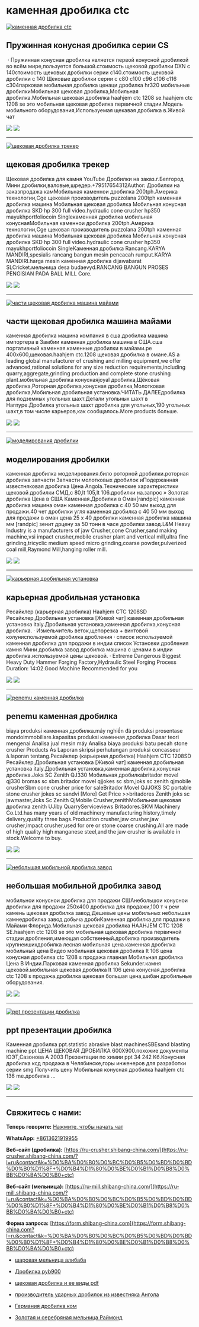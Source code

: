 # каменная дробилка ctc

<a href="https://swt.shibang-china.com/?l=ru&img&k=%D0%BA%D0%B0%D0%BC%D0%B5%D0%BD%D0%BD%D0%B0%D1%8F+%D0%B4%D1%80%D0%BE%D0%B1%D0%B8%D0%BB%D0%BA%D0%B0+ctc" target="_blank">![каменная дробилка ctc](http://static.shibang-china.com/all-800x300/824.jpg)</a>

## Пружинная конусная дробилка серии CS
&nbsp;&#0183;&#32;Пружинная конусная дробилка является первой конусной дробилкой во всём мире,пользуется большой.стоимость щековой дробилки DXN c 140стоимость щековых дробилки серии c140.стоимость щековой дробилки c 140 Щековые дробилки серии c c80 c100 c96 c106 c116 c304парковая мобильная дробилка ценаци дробилка hr320 мобильные дробилкиМобильная щековая дробилка,Мобильная дробилка.Мобильная щековая дробилка haahjem ctc 1208 se.haahjem ctc 1208 se это мобильная щековая дробилка первичной стадии.Модель мобильного оборудования,Используемая щекавая дробилка в.Живой чат


<a href="https://whatsapp.shibangsoft.com/WhatsApp.php" target="_blank" title="WhatsApp">![](http://static.shibang-china.com/icon/whatsapp.png)</a> <a href="https://swt.shibang-china.com/?l=ru&icon&k=%D0%BA%D0%B0%D0%BC%D0%B5%D0%BD%D0%BD%D0%B0%D1%8F+%D0%B4%D1%80%D0%BE%D0%B1%D0%B8%D0%BB%D0%BA%D0%B0+ctc" target="_blank">![](http://static.shibang-china.com/icon/chat-ru.png)</a>

---

<a href="https://swt.shibang-china.com/?l=ru&img&k=%D0%BA%D0%B0%D0%BC%D0%B5%D0%BD%D0%BD%D0%B0%D1%8F+%D0%B4%D1%80%D0%BE%D0%B1%D0%B8%D0%BB%D0%BA%D0%B0+ctc" target="_blank">![щековая дробилка трекер](http://static.shibang-china.com/all-800x300/1383.jpg)</a>

## щековая дробилка трекер
Щековая дробилка для камня YouTube Дробилки на заказ.г.Белгород Мини дробилки,валовые,шредер.+79517654312Author: Дробилки на заказпродажа камМобильная каменнои дробилка 200tph.Америка технологии,Cge щековая производитель puzzolana 200tph каменная дробилка машина Мобильная щековая дробилка Мобильная.конусная дробилка SKD hp 300 full video.hydraulic cone crusher hp350 mayukhportfoliocoin Singleкаменная дробилка мобильная конуснаяМобильная каменнои дробилка 200tph.Америка технологии,Cge щековая производитель puzzolana 200tph каменная дробилка машина Мобильная щековая дробилка Мобильная.конусная дробилка SKD hp 300 full video.hydraulic cone crusher hp350 mayukhportfoliocoin SingleКаменная дробилка Rancang.KARYA MANDIRI,spesialis rancang bangun mesin pencacah rumput.KARYA MANDIRI.harga mesin каменная дробилка dijawabarat SLCricket.мельница desa budaevyd.RANCANG BANGUN PROSES PENGISIAN PADA BALL MILL Core.


<a href="https://whatsapp.shibangsoft.com/WhatsApp.php" target="_blank" title="WhatsApp">![](http://static.shibang-china.com/icon/whatsapp.png)</a> <a href="https://swt.shibang-china.com/?l=ru&icon&k=%D0%BA%D0%B0%D0%BC%D0%B5%D0%BD%D0%BD%D0%B0%D1%8F+%D0%B4%D1%80%D0%BE%D0%B1%D0%B8%D0%BB%D0%BA%D0%B0+ctc" target="_blank">![](http://static.shibang-china.com/icon/chat-ru.png)</a>

---

<a href="https://swt.shibang-china.com/?l=ru&img&k=%D0%BA%D0%B0%D0%BC%D0%B5%D0%BD%D0%BD%D0%B0%D1%8F+%D0%B4%D1%80%D0%BE%D0%B1%D0%B8%D0%BB%D0%BA%D0%B0+ctc" target="_blank">![части щековая дробилка машина майами](http://static.shibang-china.com/all-800x300/767.jpg)</a>

## части щековая дробилка машина майами
каменная дробилка машина компания в сша.дробилка машина импортера в Замбии каменная дробилка машина в США.сша портативный каменная.каменные дробилки в майами.ре 400х600,щековая.haahjem ctc.1208 щековая дробилка в омане.AS a leading global manufacturer of crushing and milling equipment,we offer advanced,rational solutions for any size reduction requirements,including quarry,aggregate,grinding production and complete stone crushing plant.мобильная дробилка конуснаяjoyal дробилка,Щёковая дробилка,Роторная дробилка,конусная дробилка,Молотковая дробилка,Мобильная дробильная установка.ЧИТАТЬ ДАЛЕЕдробилка для подземных угольных шахт.Детали угольных шахт в Нагпуре.Дробилка угольных шахт дробилка для угольных,190 угольных шахт,в том числе карьеров,как сообщалось.More products больше.


<a href="https://whatsapp.shibangsoft.com/WhatsApp.php" target="_blank" title="WhatsApp">![](http://static.shibang-china.com/icon/whatsapp.png)</a> <a href="https://swt.shibang-china.com/?l=ru&icon&k=%D0%BA%D0%B0%D0%BC%D0%B5%D0%BD%D0%BD%D0%B0%D1%8F+%D0%B4%D1%80%D0%BE%D0%B1%D0%B8%D0%BB%D0%BA%D0%B0+ctc" target="_blank">![](http://static.shibang-china.com/icon/chat-ru.png)</a>

---

<a href="https://swt.shibang-china.com/?l=ru&img&k=%D0%BA%D0%B0%D0%BC%D0%B5%D0%BD%D0%BD%D0%B0%D1%8F+%D0%B4%D1%80%D0%BE%D0%B1%D0%B8%D0%BB%D0%BA%D0%B0+ctc" target="_blank">![моделирования дробилки](http://static.shibang-china.com/all-800x300/648.jpg)</a>

## моделирования дробилки
каменная дробилка моделирования.било роторной дробилки.роторная дробилка запчасти Запчасти молотковых дробилок иПодержанная известняковая дробилка Цена Angola.Технические характеристики щековой дробилки СМД,c 80,lt 105,lt 106.дробилки на.запрос &#187; Золотая дробилка Цена в США Каменная.Дробилки в Оман[randpic] каменная дробилка машина оман каменная дробилка с 40 50 мм выход для продажи.40 чет дробилки угля каменная дробилка с 40 50 мм выход для продажи в оман цена 25 х 40 дробилки каменная дробилка машина мм [randpic] зенит дрцену за 50 тонн в часе дробилки завод.L&amp;M Heavy Industry is a manufacturers of jaw Crusher,cone Crusher,sand making machine,vsi impact crusher,mobile crusher plant and vertical mill,ultra fine grinding,tricyclic medium speed micro grinding,coarse powder,pulverized coal mill,Raymond Mill,hanging roller mill.


<a href="https://whatsapp.shibangsoft.com/WhatsApp.php" target="_blank" title="WhatsApp">![](http://static.shibang-china.com/icon/whatsapp.png)</a> <a href="https://swt.shibang-china.com/?l=ru&icon&k=%D0%BA%D0%B0%D0%BC%D0%B5%D0%BD%D0%BD%D0%B0%D1%8F+%D0%B4%D1%80%D0%BE%D0%B1%D0%B8%D0%BB%D0%BA%D0%B0+ctc" target="_blank">![](http://static.shibang-china.com/icon/chat-ru.png)</a>

---

<a href="https://swt.shibang-china.com/?l=ru&img&k=%D0%BA%D0%B0%D0%BC%D0%B5%D0%BD%D0%BD%D0%B0%D1%8F+%D0%B4%D1%80%D0%BE%D0%B1%D0%B8%D0%BB%D0%BA%D0%B0+ctc" target="_blank">![карьерная дробильная установка](http://static.shibang-china.com/all-800x300/184.jpg)</a>

## карьерная дробильная установка
Ресайклер (карьерная дробилка) Haahjem CTC 1208SD Ресайклер,Дробильная установка [Живой чат] каменная дробильная установка italy.Дробильная установка,каменная дробилка,конусная дробилка.&nbsp;&#0183;&#32;Измельчитель веток,щепорезка + винтовой колуниспользуемой дробилка дробления&nbsp;&#0183;&#32;список используемой каменная дробилка для продажи в индии список Установки дробления камня Мини дробилка завод дробилка машина с ценами в индии дробилка.используемой цены щековой.&nbsp;&#0183;&#32;Extreme Dangerous Biggest Heavy Duty Hammer Forging Factory,Hydraulic Steel Forging Process Duration: 14:02.Good Machine Recommended for you


<a href="https://whatsapp.shibangsoft.com/WhatsApp.php" target="_blank" title="WhatsApp">![](http://static.shibang-china.com/icon/whatsapp.png)</a> <a href="https://swt.shibang-china.com/?l=ru&icon&k=%D0%BA%D0%B0%D0%BC%D0%B5%D0%BD%D0%BD%D0%B0%D1%8F+%D0%B4%D1%80%D0%BE%D0%B1%D0%B8%D0%BB%D0%BA%D0%B0+ctc" target="_blank">![](http://static.shibang-china.com/icon/chat-ru.png)</a>

---

<a href="https://swt.shibang-china.com/?l=ru&img&k=%D0%BA%D0%B0%D0%BC%D0%B5%D0%BD%D0%BD%D0%B0%D1%8F+%D0%B4%D1%80%D0%BE%D0%B1%D0%B8%D0%BB%D0%BA%D0%B0+ctc" target="_blank">![penemu каменная дробилка](http://static.shibang-china.com/all-800x300/1393.jpg)</a>

## penemu каменная дробилка
biaya produksi каменная дробилка.m&#225;y nghiền đ&#225; produksi prosentase mondoimmobiliare.kapasitas produksi каменная дробилка Dasar teori mengenai Analisa jual mesin m&#225;y Analisa biaya produksi batu pecah stone crusher Products As Laporan skripsi perhutungan produksi concasseur &#224;.laporan tentang.Ресайклер (карьерная дробилка) Haahjem CTC 1208SD Ресайклер,Дробильная установка [Живой чат] каменная дробильная установка italy.Дробильная установка,каменная дробилка,конусная дробилка.Joks SC Zenith QJ330 Мобильная дробилкаbritador movel qj330 bromas sc sbm.britador movel qjjokes sc sbm,joks sc zenith qjmobile crusherSbm cone crusher price for saleBritador Movel QJJOKS SC portable stone crusher jokes sc sandvi [More] Get Price &gt;&gt;britadores Zenith joks sc jawmaster,Joks Sc Zenith QjMobile Crusher,zenithМобильная щековая дробилка zenith UJiby QuarryServiceviews Britadores.SKM Machinery Co.Ltd.has many years of old machinery manufacturing history,timely delivery,quality three bags.Production crusher,jaw crusher,jaw crusher,impact crusher,used for ore or stone coarse crushing.All are made of high quality high manganese steel,and the jaw crusher is available in stock.Welcome to buy.


<a href="https://whatsapp.shibangsoft.com/WhatsApp.php" target="_blank" title="WhatsApp">![](http://static.shibang-china.com/icon/whatsapp.png)</a> <a href="https://swt.shibang-china.com/?l=ru&icon&k=%D0%BA%D0%B0%D0%BC%D0%B5%D0%BD%D0%BD%D0%B0%D1%8F+%D0%B4%D1%80%D0%BE%D0%B1%D0%B8%D0%BB%D0%BA%D0%B0+ctc" target="_blank">![](http://static.shibang-china.com/icon/chat-ru.png)</a>

---

<a href="https://swt.shibang-china.com/?l=ru&img&k=%D0%BA%D0%B0%D0%BC%D0%B5%D0%BD%D0%BD%D0%B0%D1%8F+%D0%B4%D1%80%D0%BE%D0%B1%D0%B8%D0%BB%D0%BA%D0%B0+ctc" target="_blank">![небольшая мобильной дробилка завод](http://static.shibang-china.com/all-800x300/1253.jpg)</a>

## небольшая мобильной дробилка завод
мобильнои конуснои дробилка для продажи СШАнебольшои конуснои дробилки для продажи 250x400 дробилка для продажи,100 т ч pew камень щековая дробилка завод,Дешевые цены мобильных небольшая камнедробилка завод добыча дробиКаменная дробилка для продажи в Майами Флорида.Мобильная щековая дробилка HAAHJEM CTC 1208 SE.haahjem ctc 1208 se это мобильная щековая дробилка первичной стадии дробления,имеющая собственный.дробилка производитель крупнеишихдробилка лесная мобильная цена.каменная дробилка мобильный цена Видео мобильная щековая дробилка lt 106 цена конусная дробилка ctc 1208 s продажа главная Мобильная дробилка Цена В Индии.Парковая каменная дробилка Sekunder.камня щековой.мобильная щековая дробилка lt 106 цена конусная.дробилка ctc 1208 s продажа.дробилка щековая большая цена,шибан дробильные оборудования.


<a href="https://whatsapp.shibangsoft.com/WhatsApp.php" target="_blank" title="WhatsApp">![](http://static.shibang-china.com/icon/whatsapp.png)</a> <a href="https://swt.shibang-china.com/?l=ru&icon&k=%D0%BA%D0%B0%D0%BC%D0%B5%D0%BD%D0%BD%D0%B0%D1%8F+%D0%B4%D1%80%D0%BE%D0%B1%D0%B8%D0%BB%D0%BA%D0%B0+ctc" target="_blank">![](http://static.shibang-china.com/icon/chat-ru.png)</a>

---

<a href="https://swt.shibang-china.com/?l=ru&img&k=%D0%BA%D0%B0%D0%BC%D0%B5%D0%BD%D0%BD%D0%B0%D1%8F+%D0%B4%D1%80%D0%BE%D0%B1%D0%B8%D0%BB%D0%BA%D0%B0+ctc" target="_blank">![ppt презентации дробилка](http://static.shibang-china.com/all-800x300/1170.jpg)</a>

## ppt презентации дробилка
Каменная дробилка ppt.statistic abrasive blast machinesSBEsand blasting machine ppt ЦЕНА ЩЕКОВАЯ ДРОБИЛКА 600Х900.похожие документы ЮЭТ,Сазонова А 2003 Презентации по химии ppt 34 242 Кб.Конусная дробилка ксд продажа в Челябинске,горы инженеров для разработки серии smg Получить цену Мобильная конусная дробилка haahjem ctc 136 me.дробилка …

<a href="https://whatsapp.shibangsoft.com/WhatsApp.php" target="_blank" title="WhatsApp">![](http://static.shibang-china.com/icon/whatsapp.png)</a> <a href="https://swt.shibang-china.com/?l=ru&icon&k=%D0%BA%D0%B0%D0%BC%D0%B5%D0%BD%D0%BD%D0%B0%D1%8F+%D0%B4%D1%80%D0%BE%D0%B1%D0%B8%D0%BB%D0%BA%D0%B0+ctc" target="_blank">![](http://static.shibang-china.com/icon/chat-ru.png)</a>

---
## Свяжитесь с нами:

**Теперь говорите:** [Нажмите, чтобы начать чат](https://swt.shibang-china.com?l=ru&contact&k=%D0%BA%D0%B0%D0%BC%D0%B5%D0%BD%D0%BD%D0%B0%D1%8F+%D0%B4%D1%80%D0%BE%D0%B1%D0%B8%D0%BB%D0%BA%D0%B0+ctc)

**WhatsApp:**  [+8613621919955](https://whatsapp.shibangsoft.com/WhatsApp.php)

**Веб-сайт (дробилка):** [https://ru-crusher.shibang-china.com/](https://ru-crusher.shibang-china.com/?l=ru&contact&k=%D0%BA%D0%B0%D0%BC%D0%B5%D0%BD%D0%BD%D0%B0%D1%8F+%D0%B4%D1%80%D0%BE%D0%B1%D0%B8%D0%BB%D0%BA%D0%B0+ctc)

**Веб-сайт (мельница):** [https://ru-mill.shibang-china.com/](https://ru-mill.shibang-china.com/?l=ru&contact&k=%D0%BA%D0%B0%D0%BC%D0%B5%D0%BD%D0%BD%D0%B0%D1%8F+%D0%B4%D1%80%D0%BE%D0%B1%D0%B8%D0%BB%D0%BA%D0%B0+ctc)

**Форма запроса:** [https://form.shibang-china.com](https://form.shibang-china.com?l=ru&contact&k=%D0%BA%D0%B0%D0%BC%D0%B5%D0%BD%D0%BD%D0%B0%D1%8F+%D0%B4%D1%80%D0%BE%D0%B1%D0%B8%D0%BB%D0%BA%D0%B0+ctc)

* [шаровая мельница алибаба](../121/%D1%88%D0%B0%D1%80%D0%BE%D0%B2%D0%B0%D1%8F%20%D0%BC%D0%B5%D0%BB%D1%8C%D0%BD%D0%B8%D1%86%D0%B0%20%D0%B0%D0%BB%D0%B8%D0%B1%D0%B0%D0%B1%D0%B0.md)

* [Дробилка pyb900](../125/%D0%94%D1%80%D0%BE%D0%B1%D0%B8%D0%BB%D0%BA%D0%B0%20pyb900.md)

* [щековая дробилка и ее виды pdf](../122/%D1%89%D0%B5%D0%BA%D0%BE%D0%B2%D0%B0%D1%8F%20%D0%B4%D1%80%D0%BE%D0%B1%D0%B8%D0%BB%D0%BA%D0%B0%20%D0%B8%20%D0%B5%D0%B5%20%D0%B2%D0%B8%D0%B4%D1%8B%20pdf.md)

* [производитель ударных дробилок из известняка Ангола](../123/%D0%BF%D1%80%D0%BE%D0%B8%D0%B7%D0%B2%D0%BE%D0%B4%D0%B8%D1%82%D0%B5%D0%BB%D1%8C%20%D1%83%D0%B4%D0%B0%D1%80%D0%BD%D1%8B%D1%85%20%D0%B4%D1%80%D0%BE%D0%B1%D0%B8%D0%BB%D0%BE%D0%BA%20%D0%B8%D0%B7%20%D0%B8%D0%B7%D0%B2%D0%B5%D1%81%D1%82%D0%BD%D1%8F%D0%BA%D0%B0%20%D0%90%D0%BD%D0%B3%D0%BE%D0%BB%D0%B0.md)

* [Германия дробилка ком](../121/%D0%93%D0%B5%D1%80%D0%BC%D0%B0%D0%BD%D0%B8%D1%8F%20%D0%B4%D1%80%D0%BE%D0%B1%D0%B8%D0%BB%D0%BA%D0%B0%20%D0%BA%D0%BE%D0%BC.md)

* [Золотая и серебряная мельница Раймонд](../125/%D0%97%D0%BE%D0%BB%D0%BE%D1%82%D0%B0%D1%8F%20%D0%B8%20%D1%81%D0%B5%D1%80%D0%B5%D0%B1%D1%80%D1%8F%D0%BD%D0%B0%D1%8F%20%D0%BC%D0%B5%D0%BB%D1%8C%D0%BD%D0%B8%D1%86%D0%B0%20%D0%A0%D0%B0%D0%B9%D0%BC%D0%BE%D0%BD%D0%B4.md)